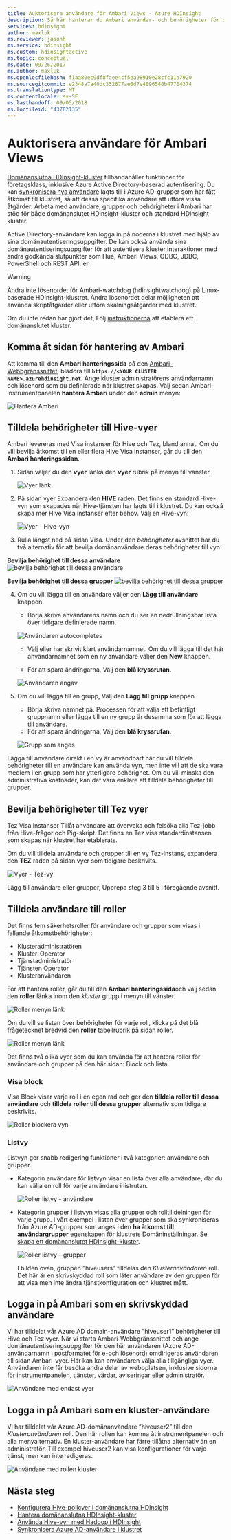 ```yaml
---
title: Auktorisera användare för Ambari Views - Azure HDInsight
description: Så här hanterar du Ambari användar- och behörigheter för domänanslutna HDInsight-kluster.
services: hdinsight
author: maxluk
ms.reviewer: jasonh
ms.service: hdinsight
ms.custom: hdinsightactive
ms.topic: conceptual
ms.date: 09/26/2017
ms.author: maxluk
ms.openlocfilehash: f1aa80ec9df8faee4cf5ea98910e28cfc11a7920
ms.sourcegitcommit: e2348a7a40dc352677ae0d7e4096540b47704374
ms.translationtype: MT
ms.contentlocale: sv-SE
ms.lasthandoff: 09/05/2018
ms.locfileid: "43782135"
---
```

# <a name="authorize-users-for-ambari-views"></a>Auktorisera användare för Ambari Views

[Domänanslutna HDInsight-kluster](./domain-joined/apache-domain-joined-introduction.md) tillhandahåller funktioner för företagsklass, inklusive Azure Active Directory-baserad autentisering. Du kan [synkronisera nya användare](hdinsight-sync-aad-users-to-cluster.md) lagts till i Azure AD-grupper som har fått åtkomst till klustret, så att dessa specifika användare att utföra vissa åtgärder. Arbeta med användare, grupper och behörigheter i Ambari har stöd för både domänanslutet HDInsight-kluster och standard HDInsight-kluster.

Active Directory-användare kan logga in på noderna i klustret med hjälp av sina domänautentiseringsuppgifter. De kan också använda sina domänautentiseringsuppgifter för att autentisera kluster interaktioner med andra godkända slutpunkter som Hue, Ambari Views, ODBC, JDBC, PowerShell och REST API: er.

> [!WARNING]
> Ändra inte lösenordet för Ambari-watchdog (hdinsightwatchdog) på Linux-baserade HDInsight-klustret. Ändra lösenordet delar möjligheten att använda skriptåtgärder eller utföra skalningsåtgärder med klustret.

Om du inte redan har gjort det, Följ [instruktionerna](./domain-joined/apache-domain-joined-configure.md) att etablera ett domänanslutet kluster.

## <a name="access-the-ambari-management-page"></a>Komma åt sidan för hantering av Ambari

Att komma till den **Ambari hanteringssida** på den [Ambari-Webbgränssnittet](hdinsight-hadoop-manage-ambari.md), bläddra till **`https://<YOUR CLUSTER NAME>.azurehdinsight.net`**. Ange kluster administratörens användarnamn och lösenord som du definierade när klustret skapas. Välj sedan Ambari-instrumentpanelen **hantera Ambari** under den **admin** menyn:

![Hantera Ambari](./media/hdinsight-authorize-users-to-ambari/manage-ambari.png)

## <a name="grant-permissions-to-hive-views"></a>Tilldela behörigheter till Hive-vyer

Ambari levereras med Visa instanser för Hive och Tez, bland annat. Om du vill bevilja åtkomst till en eller flera Hive Visa instanser, går du till den **Ambari hanteringssidan**.

1. Sidan väljer du den **vyer** länka den **vyer** rubrik på menyn till vänster.

    ![Vyer länk](./media/hdinsight-authorize-users-to-ambari/views-link.png)

2. På sidan vyer Expandera den **HIVE** raden. Det finns en standard Hive-vyn som skapades när Hive-tjänsten har lagts till i klustret. Du kan också skapa mer Hive Visa instanser efter behov. Välj en Hive-vyn:

    ![Vyer - Hive-vyn](./media/hdinsight-authorize-users-to-ambari/views-hive-view.png)

3. Rulla längst ned på sidan Visa. Under den *behörigheter* avsnittet har du två alternativ för att bevilja domänanvändare deras behörigheter till vyn:

**Bevilja behörighet till dessa användare** ![bevilja behörighet till dessa användare](./media/hdinsight-authorize-users-to-ambari/add-user-to-view.png)

**Bevilja behörighet till dessa grupper** ![bevilja behörighet till dessa grupper](./media/hdinsight-authorize-users-to-ambari/add-group-to-view.png)

4. Om du vill lägga till en användare väljer den **Lägg till användare** knappen.

    * Börja skriva användarens namn och du ser en nedrullningsbar lista över tidigare definierade namn.

    ![Användaren autocompletes](./media/hdinsight-authorize-users-to-ambari/user-autocomplete.png)

    * Välj eller har skrivit klart användarnamnet. Om du vill lägga till det här användarnamnet som en ny användare väljer den **New** knappen.

    * För att spara ändringarna, Välj den **blå kryssrutan**.

    ![Användaren angav](./media/hdinsight-authorize-users-to-ambari/user-entered.png)

5. Om du vill lägga till en grupp, Välj den **Lägg till grupp** knappen.

    * Börja skriva namnet på. Processen för att välja ett befintligt gruppnamn eller lägga till en ny grupp är desamma som för att lägga till användare.
    * För att spara ändringarna, Välj den **blå kryssrutan**.

    ![Grupp som anges](./media/hdinsight-authorize-users-to-ambari/group-entered.png)

Lägga till användare direkt i en vy är användbart när du vill tilldela behörigheter till en användare kan använda vyn, men inte vill att de ska vara medlem i en grupp som har ytterligare behörighet. Om du vill minska den administrativa kostnader, kan det vara enklare att tilldela behörigheter till grupper.

## <a name="grant-permissions-to-tez-views"></a>Bevilja behörigheter till Tez vyer

Tez Visa instanser Tillåt användare att övervaka och felsöka alla Tez-jobb från Hive-frågor och Pig-skript. Det finns en Tez visa standardinstansen som skapas när klustret har etablerats.

Om du vill tilldela användare och grupper till en vy Tez-instans, expandera den **TEZ** raden på sidan vyer som tidigare beskrivits.

![Vyer - Tez-vy](./media/hdinsight-authorize-users-to-ambari/views-tez-view.png)

Lägg till användare eller grupper, Upprepa steg 3 till 5 i föregående avsnitt.

## <a name="assign-users-to-roles"></a>Tilldela användare till roller

Det finns fem säkerhetsroller för användare och grupper som visas i fallande åtkomstbehörigheter:

* Klusteradministratören
* Kluster-Operator
* Tjänstadministratör
* Tjänsten Operator
* Klusteranvändaren

För att hantera roller, går du till den **Ambari hanteringssida**och välj sedan den **roller** länka inom den *kluster* grupp i menyn till vänster.

![Roller menyn länk](./media/hdinsight-authorize-users-to-ambari/roles-link.png)

Om du vill se listan över behörigheter för varje roll, klicka på det blå frågetecknet bredvid den **roller** tabellrubrik på sidan roller.

![Roller menyn länk](./media/hdinsight-authorize-users-to-ambari/roles-permissions.png)

Det finns två olika vyer som du kan använda för att hantera roller för användare och grupper på den här sidan: Block och lista.

### <a name="block-view"></a>Visa block

Visa Block visar varje roll i en egen rad och ger den **tilldela roller till dessa användare** och **tilldela roller till dessa grupper** alternativ som tidigare beskrivits.

![Roller blockera vyn](./media/hdinsight-authorize-users-to-ambari/roles-block-view.png)

### <a name="list-view"></a>Listvy

Listvyn ger snabb redigering funktioner i två kategorier: användare och grupper.

* Kategorin användare för listvyn visar en lista över alla användare, där du kan välja en roll för varje användare i listrutan.

    ![Roller listvy - användare](./media/hdinsight-authorize-users-to-ambari/roles-list-view-users.png)

* Kategorin grupper i listvyn visas alla grupper och rolltilldelningen för varje grupp. I vårt exempel i listan över grupper som ska synkroniseras från Azure AD-grupper som anges i den **ha åtkomst till användargrupper** egenskapen för klustrets Domäninställningar. Se [skapa ett domänanslutet HDInsight-kluster](./domain-joined/apache-domain-joined-configure-using-azure-adds.md#create-a-domain-joined-hdinsight-cluster).

    ![Roller listvy - grupper](./media/hdinsight-authorize-users-to-ambari/roles-list-view-groups.png)

    I bilden ovan, gruppen ”hiveusers” tilldelas den *Klusteranvändaren* roll. Det här är en skrivskyddad roll som låter användare av den gruppen för att visa men inte ändra tjänstkonfiguration och klustret mått.

## <a name="log-in-to-ambari-as-a-view-only-user"></a>Logga in på Ambari som en skrivskyddad användare

Vi har tilldelat vår Azure AD domain-användare ”hiveuser1” behörigheter till Hive och Tez vyer. När vi starta Ambari-Webbgränssnittet och ange domänautentiseringsuppgifter för den här användaren (Azure AD-användarnamn i postformatet för e-och lösenord) omdirigeras användaren till sidan Ambari-vyer. Här kan kan användaren välja alla tillgängliga vyer. Användaren inte får besöka andra delar av webbplatsen, inklusive sidorna för instrumentpanelen, tjänster, värdar, aviseringar eller administratör.

![Användare med endast vyer](./media/hdinsight-authorize-users-to-ambari/user-views-only.png)

## <a name="log-in-to-ambari-as-a-cluster-user"></a>Logga in på Ambari som en kluster-användare

Vi har tilldelat vår Azure AD-domänanvändare ”hiveuser2” till den *Klusteranvändaren* roll. Den här rollen kan komma åt instrumentpanelen och alla menyalternativ. En kluster-användare har färre tillåtna alternativ än en administratör. Till exempel hiveuser2 kan visa konfigurationer för varje tjänst, men kan inte redigeras.

![Användare med rollen kluster](./media/hdinsight-authorize-users-to-ambari/user-cluster-user-role.png)

## <a name="next-steps"></a>Nästa steg

* [Konfigurera Hive-policyer i domänanslutna HDInsight](./domain-joined/apache-domain-joined-run-hive.md)
* [Hantera domänanslutna HDInsight-kluster](./domain-joined/apache-domain-joined-manage.md)
* [Använda Hive-vyn med Hadoop i HDInsight](hadoop/apache-hadoop-use-hive-ambari-view.md)
* [Synkronisera Azure AD-användare i klustret](hdinsight-sync-aad-users-to-cluster.md)
